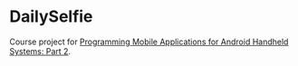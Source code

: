 # DailySelfie

Course project for <a href="https://www.coursera.org/course/androidpart2">Programming Mobile Applications for Android Handheld Systems: Part 2</a>.
